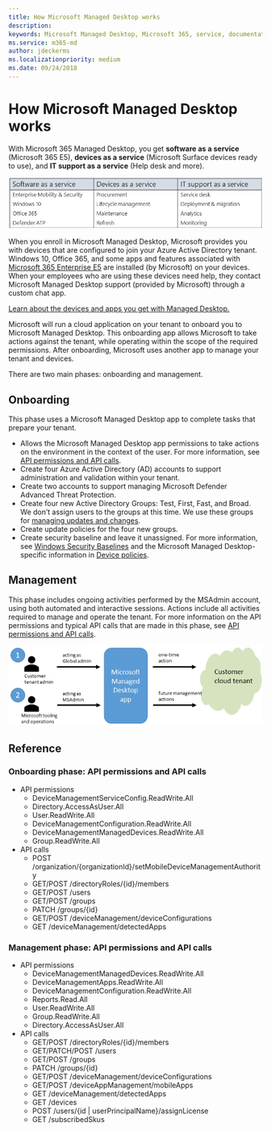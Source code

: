 ```yaml
---
title: How Microsoft Managed Desktop works 
description:  
keywords: Microsoft Managed Desktop, Microsoft 365, service, documentation
ms.service: m365-md
author: jdeckerms
ms.localizationpriority: medium
ms.date: 09/24/2018
---
```


# How Microsoft Managed Desktop works

With Microsoft 365 Managed Desktop, you get **software as a service** (Microsoft 365 E5), **devices as a service** (Microsoft Surface devices ready to use), and **IT support as a service** (Help desk and more). 

![Microsoft Managed Desktop consists of Windows 365, Surface devices, and IT support](images/m365.png)

When you enroll in Microsoft Managed Desktop, Microsoft provides you with devices that are configured to join your Azure Active Directory tenant. Windows 10, Office 365, and some apps and features associated with [Microsoft 365 Enterprise E5](https://www.microsoft.com/en-us/microsoft-365/compare-all-microsoft-365-plans) are installed (by Microsoft) on your devices. When your employees who are using these devices need help, they contact Microsoft Managed Desktop support (provided by Microsoft) through a custom chat app. 



[Learn about the devices and apps you get with Managed Desktop.](technologies-and-devices.md)

Microsoft will run a cloud application on your tenant to onboard you to Microsoft Managed Desktop. This onboarding app allows Microsoft to take actions against the tenant, while operating within the scope of the required permissions. After onboarding, Microsoft uses another app to manage your tenant and devices.

There are two main phases: onboarding and management.

## Onboarding

This phase uses a Microsoft Managed Desktop app to complete tasks that prepare your tenant.

- Allows the Microsoft Managed Desktop app permissions to take actions on the environment in the context of the user. For more information, see [API permissions and API calls](#ref).
- Create four Azure Active Directory (AD) accounts to support administration and validation within your tenant. 
- Create two accounts to support managing Microsoft Defender Advanced Threat Protection.
- Create four new Active Directory Groups: Test, First, Fast, and Broad. We don’t assign users to the groups at this time. We use these groups for [managing updates and changes](../working-with-managed-desktop/updates.md).
- Create update policies for the four new groups.
- Create security baseline and leave it unassigned. For more information, see [Windows Security Baselines](https://docs.microsoft.com/windows/security/threat-protection/windows-security-baselines) and the Microsoft Managed Desktop-specific information in [Device policies](../get-started/device-policies.md).

## Management

This phase includes ongoing activities performed by the MSAdmin account, using both automated and interactive sessions. Actions include all activities required to manage and operate the tenant. For more information on the API permissions and typical API calls that are made in this phase, see [API permissions and API calls](#reference).

![customer as global admin takes one-time action and Microsoft as MSAdmin takes future management actions using app](images/onboard.png)



## Reference

 

### Onboarding phase: API permissions and API calls


- API permissions
    - DeviceManagementServiceConfig.ReadWrite.All
    - Directory.AccessAsUser.All
    - User.ReadWrite.All
    - DeviceManagementConfiguration.ReadWrite.All
    - DeviceManagementManagedDevices.ReadWrite.All
    - Group.ReadWrite.All
- API calls
    - POST /organization/{organizationId}/setMobileDeviceManagementAuthority
    - GET/POST /directoryRoles/{id}/members
    - GET/POST /users
    - GET/POST /groups
    - PATCH /groups/{id}
    - GET/POST /deviceManagement/deviceConfigurations
    - GET /deviceManagement/detectedApps



### Management phase: API permissions and API calls

- API permissions
    - DeviceManagementManagedDevices.ReadWrite.All
    - DeviceManagementApps.ReadWrite.All
    - DeviceManagementConfiguration.ReadWrite.All
    - Reports.Read.All
    - User.ReadWrite.All
    - Group.ReadWrite.All
    - Directory.AccessAsUser.All
- API calls
    - GET/POST /directoryRoles/{id}/members
    - GET/PATCH/POST /users
    - GET/POST /groups
    - PATCH /groups/{id}
    - GET/POST /deviceManagement/deviceConfigurations
    - GET/POST /deviceAppManagement/mobileApps
    - GET /deviceManagement/detectedApps
    - GET /devices
    - POST /users/{id | userPrincipalName}/assignLicense
    - GET /subscribedSkus


